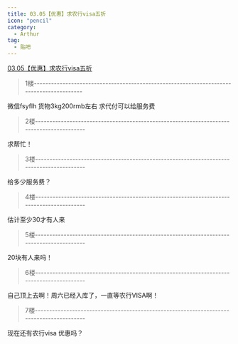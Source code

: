 ```yaml
---
title: 03.05【优惠】求农行visa五折
icon: "pencil"
category:
  - Arthur
tag:
  - 贴吧
---
```


[03.05【优惠】求农行visa五折](https://tieba.baidu.com/p/4391878340?pid=85107915895&cid=0#85107915895)


>1楼-----------------------------------------------------------------------------------------

微信fsyflh 货物3kg200rmb左右 求代付可以给服务费

>2楼-----------------------------------------------------------------------------------------

求帮忙！

>3楼-----------------------------------------------------------------------------------------

给多少服务费？

>4楼-----------------------------------------------------------------------------------------

估计至少30才有人来

>5楼-----------------------------------------------------------------------------------------

20块有人来吗！

>6楼-----------------------------------------------------------------------------------------

自己顶上去啊！周六已经入库了，一直等农行VISA啊！

>7楼-----------------------------------------------------------------------------------------

现在还有农行visa 优惠吗？
